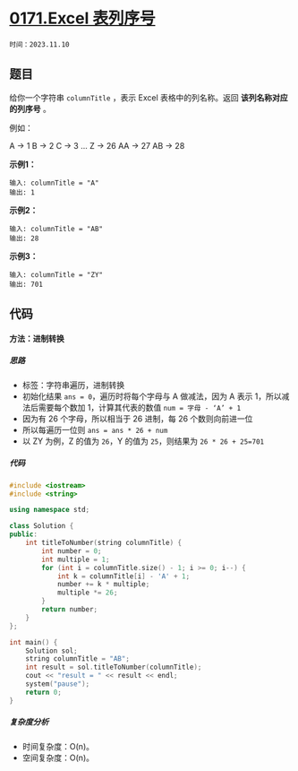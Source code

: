 # [0171.Excel 表列序号](https://leetcode.cn/problems/excel-sheet-column-number/)

`时间：2023.11.10`

## 题目

给你一个字符串 `columnTitle` ，表示 Excel 表格中的列名称。返回 **该列名称对应的列序号** 。

例如：

A -> 1
B -> 2
C -> 3
...
Z -> 26
AA -> 27
AB -> 28 

**示例1：**

```
输入: columnTitle = "A"
输出: 1
```

**示例2：**

```
输入: columnTitle = "AB"
输出: 28
```

**示例3：**

```
输入: columnTitle = "ZY"
输出: 701
```

## 代码

#### 方法：进制转换

##### 思路

- 标签：字符串遍历，进制转换
- 初始化结果 `ans = 0`，遍历时将每个字母与 A 做减法，因为 A 表示 1，所以减法后需要每个数加 1，计算其代表的数值 `num = 字母 - ‘A’ + 1`
- 因为有 26 个字母，所以相当于 26 进制，每 26 个数则向前进一位
- 所以每遍历一位则 `ans = ans * 26 + num`
- 以 ZY 为例，Z 的值为 `26`，Y 的值为 `25`，则结果为 `26 * 26 + 25=701`

##### 代码

```c++
#include <iostream>
#include <string>

using namespace std;

class Solution {
public:
    int titleToNumber(string columnTitle) {
        int number = 0;
        int multiple = 1;
        for (int i = columnTitle.size() - 1; i >= 0; i--) {
            int k = columnTitle[i] - 'A' + 1;
            number += k * multiple;
            multiple *= 26;
        }
        return number;
    }
};

int main() {
    Solution sol;
    string columnTitle = "AB";
    int result = sol.titleToNumber(columnTitle);
    cout << "result = " << result << endl;
    system("pause");
    return 0;
}
```

##### 复杂度分析

- 时间复杂度：O(n)。
- 空间复杂度：O(n)。
